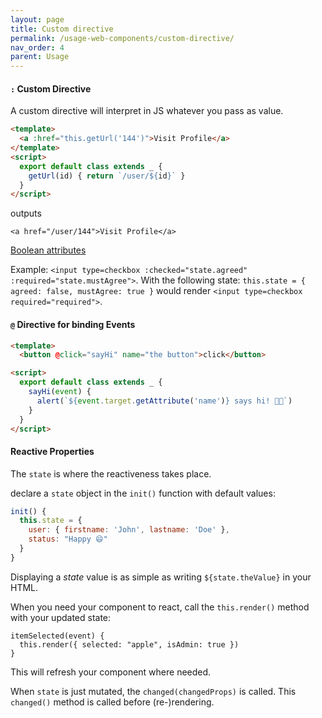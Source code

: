 ```yaml
---
layout: page
title: Custom directive
permalink: /usage-web-components/custom-directive/
nav_order: 4
parent: Usage
---
```


#### `:` Custom Directive

A custom directive will interpret in JS whatever you pass as value.

```html
<template>
  <a :href="this.getUrl('144')">Visit Profile</a>
</template>
<script>
  export default class extends _ {
    getUrl(id) { return `/user/${id}` }
  }
</script>
```

outputs

```
<a href="/user/144">Visit Profile</a>
```

[Boolean attributes](https://www.w3.org/TR/html5/infrastructure.html#sec-boolean-attributes)

Example: `<input type=checkbox :checked="state.agreed" :required="state.mustAgree">`.
With the following state: `this.state = { agreed: false, mustAgree: true }` would render
`<input type=checkbox required="required">`.

#### `@` Directive for binding Events

```html
<template>
  <button @click="sayHi" name="the button">click</button>

<script>
  export default class extends _ {
    sayHi(event) {
      alert(`${event.target.getAttribute('name')} says hi! 👋🏼`)
    }
  }
</script>
```

#### Reactive Properties

The `state` is where the reactiveness takes place.

declare a `state` object in the `init()` function with default values:

```js
init() {
  this.state = {
    user: { firstname: 'John', lastname: 'Doe' },
    status: "Happy 😄"
  }
}
```

Displaying a _state_ value is as simple as writing `${state.theValue}` in your HTML.

When you need your component to react, call the `this.render()` method
with your updated state:

```
itemSelected(event) {
  this.render({ selected: "apple", isAdmin: true })
}
```

This will refresh your component where needed.

When `state` is just mutated, the `changed(changedProps)` is called.
This `changed()` method is called before (re-)rendering.
